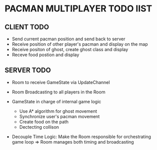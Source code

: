 # PACMAN MULTIPLAYER TODO lIST

## CLIENT TODO

- Send current pacman position and send back to server
- Receive position of other player's pacman and display on the map
- Receive positon of ghost, create ghost class and display 
- Receve food postion and display


## SERVER TODO

- Room to receive GameState via UpdateChannel
- Room Broadcasting to all players in
  the Room
- GameState in charge of internal game logic
    + Use A* algorithm for ghost movement
    + Synchronize user's pacman movement
    + Create food on the path
    + Dectecting collison

- Decouple Time Logic: Make the Room responsible for orchestrating game
  loop => Room manages both timing and broadcasting


